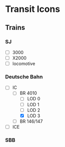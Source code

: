 # Transit Icons

## Trains

### SJ

- [ ] 3000
- [ ] X2000
- [ ] locomotive

### Deutsche Bahn

- [ ] IC
  - [ ] BR 4010
    - [ ] LOD 0
    - [ ] LOD 1
    - [ ] LOD 2
    - [x] LOD 3
  - [ ] BR 146/147
- [ ] ICE

### SBB
